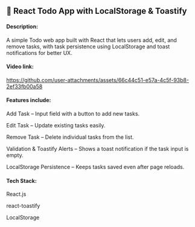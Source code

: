 <h2>📝 React Todo App with LocalStorage & Toastify</h2>

<h4>Description:</h4>

A simple Todo web app built with React that lets users add, edit, and remove tasks, with task persistence using LocalStorage and toast notifications for better UX.

<h4>Video link:</h4>

https://github.com/user-attachments/assets/66c44c51-e57a-4c5f-93b8-2ef33fb00a58

<h4>Features include:</h4>

Add Task – Input field with a button to add new tasks.

Edit Task – Update existing tasks easily.

Remove Task – Delete individual tasks from the list.

Validation & Toastify Alerts – Shows a toast notification if the task input is empty.

LocalStorage Persistence – Keeps tasks saved even after page reloads.

<h4>Tech Stack:</h4>

React.js

react-toastify

LocalStorage


